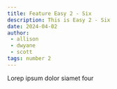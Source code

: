 ```yaml
---
title: Feature Easy 2 - Six
description: This is Easy 2 - Six
date: 2024-04-02
author: 
 - allison
 - dwyane
 - scott
tags: number 2
---
```


Lorep ipsum dolor siamet four
